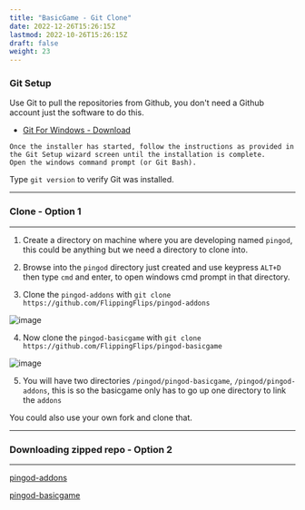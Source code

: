 ```yaml
---
title: "BasicGame - Git Clone"
date: 2022-12-26T15:26:15Z
lastmod: 2022-10-26T15:26:15Z
draft: false
weight: 23
---
```


### Git Setup

Use Git to pull the repositories from Github, you don't need a Github account just the software to do this.

- [Git For Windows - Download](https://gitforwindows.org/)

```
Once the installer has started, follow the instructions as provided in the Git Setup wizard screen until the installation is complete.
Open the windows command prompt (or Git Bash).
```

Type `git version` to verify Git was installed.

---

### Clone - Option 1
---

1. Create a directory on machine where you are developing named `pingod`, this could be anything but we need a directory to clone into.

2. Browse into the `pingod` directory just created and use keypress `ALT+D` then type `cmd` and enter, to open windows cmd prompt in that directory.

3. Clone the `pingod-addons` with `git clone https://github.com/FlippingFlips/pingod-addons`

![image](../../images/git-clone-addons.jpg)

4. Now clone the `pingod-basicgame` with `git clone https://github.com/FlippingFlips/pingod-basicgame`

![image](../../images/git-clone-basicgame.jpg)

5. You will have two directories `/pingod/pingod-basicgame`, `/pingod/pingod-addons`, this is so the basicgame only has to go up one directory to link the `addons`

You could also use your own fork and clone that.

---
### Downloading zipped repo - Option 2
---

[pingod-addons](https://github.com/FlippingFlips/pingod-addons/archive/refs/heads/main.zip)

[pingod-basicgame](https://github.com/FlippingFlips/pingod-basicgame/archive/refs/heads/main.zip)
